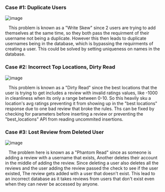 ### Case #1: Duplicate Users
![image](https://github.com/user-attachments/assets/32a67bca-81ff-4272-b2df-871d0a086e14)
  
&ensp; This problem is known as a "Write Skew" since 2 users are trying to add themselves at the same time, so they both pass the requirment of their username not being a duplicate.
However this then leads to duplicate usernames being in the database, which is bypassing the requirments of creating a user. This could be solved by setting uniqueness on names in the database.


### Case #2: Incorrect Top Locations, Dirty Read
![image](https://github.com/user-attachments/assets/88415bf7-d501-41e7-bceb-f69c563c7b91)

&ensp; This problem is known as a "Dirty Read" since the best locations that the user is trying to get includes a review with invalid ratings values, like -1000 in cleanliness when its only a range between 0-10. So this heavily sku a location's avg ratings preventing it from showing up in the "best locations" response due to one bad review that broke the rules. Ths can be fixed by checking for parameters before inserting a review or preventing the "best_locations" API from reading uncommited insertions.


### Case #3: Lost Review from Deleted User
![image](https://github.com/user-attachments/assets/331ddb5a-f295-4d19-a6f6-4a9c8ac10930)

&ensp; The problem here is known as a "Phantom Read" since as someone is adding a review with a username that exists, Another deletes their account in the middle of adding the review. 
Since deleting a user also deletes all the reviews and the user adding the review passed the check to see if the user existed, The review gets added with a user that doesn't exist.
This lead to an incorrect database as it takes reviews from users that don't exist even when they can never be accessed by anyone.

